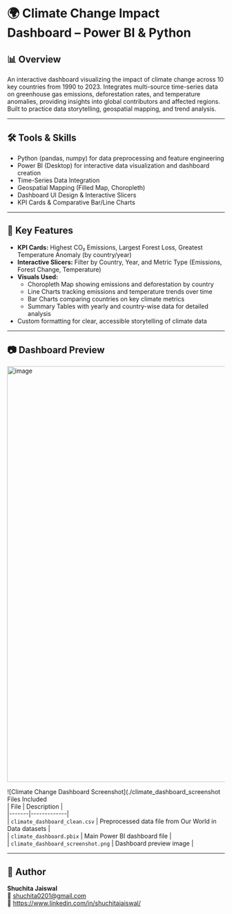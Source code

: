 # 🌍 Climate Change Impact Dashboard – Power BI & Python

## 📊 Overview  
An interactive dashboard visualizing the impact of climate change across 10 key countries from 1990 to 2023. Integrates multi-source time-series data on greenhouse gas emissions, deforestation rates, and temperature anomalies, providing insights into global contributors and affected regions. Built to practice data storytelling, geospatial mapping, and trend analysis.

***

## 🛠 Tools & Skills  
- Python (pandas, numpy) for data preprocessing and feature engineering  
- Power BI (Desktop) for interactive data visualization and dashboard creation  
- Time-Series Data Integration  
- Geospatial Mapping (Filled Map, Choropleth)  
- Dashboard UI Design & Interactive Slicers  
- KPI Cards & Comparative Bar/Line Charts  

***

## 🚀 Key Features  
- **KPI Cards:** Highest CO₂ Emissions, Largest Forest Loss, Greatest Temperature Anomaly (by country/year)  
- **Interactive Slicers:** Filter by Country, Year, and Metric Type (Emissions, Forest Change, Temperature)  
- **Visuals Used:**  
  - Choropleth Map showing emissions and deforestation by country  
  - Line Charts tracking emissions and temperature trends over time  
  - Bar Charts comparing countries on key climate metrics  
  - Summary Tables with yearly and country-wise data for detailed analysis  
- Custom formatting for clear, accessible storytelling of climate data  

***

## 📷 Dashboard Preview  
<img width="1724" height="960" alt="image" src="https://github.com/user-attachments/assets/eb8586da-f1cd-47ef-b3b8-a3a29ee63b5c" />
  
![Climate Change Dashboard Screenshot](./climate_dashboard_screenshot Files Included  
| File | Description |  
|-------|-------------|  
| `climate_dashboard_clean.csv` | Preprocessed data file from Our World in Data datasets |  
| `climate_dashboard.pbix` | Main Power BI dashboard file |  
| `climate_dashboard_screenshot.png` | Dashboard preview image |  

***

## 📝 Author  
**Shuchita Jaiswal**  
📧 shuchita0201@gmail.com  
🔗 https://www.linkedin.com/in/shuchitajaiswal/
